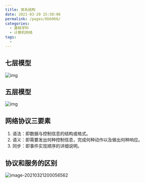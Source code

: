 ```yaml
---
title: 体系结构
date: 2021-03-20 15:50:06
permalink: /pages/6bb966/
categories:
  - 基础学科
  - 计算机网络
tags:
  - 
---
```


## 七层模型

![img](https://img.xiaoyou66.com/2021/03/21/105765468a802.jpeg)

## 五层模型

![img](https://img.xiaoyou66.com/images/2020/11/23/V4w0o.png)

## 网络协议三要素

1. 语法：即数据与控制信息的结构或格式。
2. 语义：即需要发出何种控制信息，完成何种动作以及做出何种响应。
3. 同步：即事件实现顺序的详细说明。

## 协议和服务的区别

![image-20210321200056562](https://img.xiaoyou66.com/2021/03/21/13592ec502ded.png)

